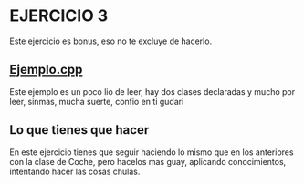# EJERCICIO 3


Este ejercicio es bonus, eso no te excluye de hacerlo.</br>

## [Ejemplo.cpp](/ejercicio_3/ejemplo.cpp)
Este ejemplo es un poco lio de leer, hay dos clases declaradas y mucho por leer, sinmas, mucha suerte, confio en ti gudari

## Lo que tienes que hacer
En este ejercicio tienes que seguir haciendo lo mismo que en los anteriores con la clase de Coche, pero hacelos mas guay, aplicando conocimientos, intentando hacer las cosas chulas.</br>